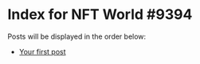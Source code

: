 # Index for NFT World #9394
Posts will be displayed in the order below:

- [Your first post](./001-first.md)

